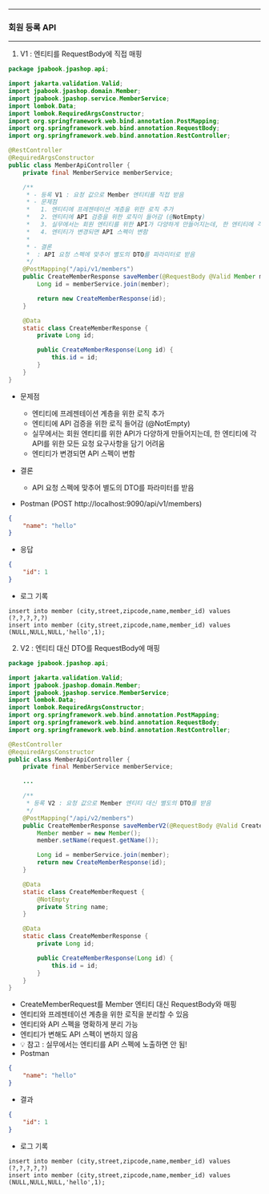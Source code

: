 -----
### 회원 등록 API
-----
1. V1 : 엔티티를 RequestBody에 직접 매핑
```java
package jpabook.jpashop.api;

import jakarta.validation.Valid;
import jpabook.jpashop.domain.Member;
import jpabook.jpashop.service.MemberService;
import lombok.Data;
import lombok.RequiredArgsConstructor;
import org.springframework.web.bind.annotation.PostMapping;
import org.springframework.web.bind.annotation.RequestBody;
import org.springframework.web.bind.annotation.RestController;

@RestController
@RequiredArgsConstructor
public class MemberApiController {
    private final MemberService memberService;

    /**
     * - 등록 V1 : 요청 값으로 Member 엔티티를 직접 받음
     * - 문제점
     *   1. 엔티티에 프레젠테이션 계층을 위한 로직 추가
     *   2. 엔티티에 API 검증을 위한 로직이 들어감 (@NotEmpty)
     *   3. 실무에서는 회원 엔티티를 위한 API가 다양하게 만들어지는데, 한 엔티티에 각 API를 위한 모든 요청 요구사항을 담기는 어려움
     *   4. 엔티티가 변경되면 API 스펙이 변함
     *   
     * - 결론
     *  : API 요청 스펙에 맞추어 별도의 DTO를 파라미터로 받음
     */
    @PostMapping("/api/v1/members")
    public CreateMemberResponse saveMember(@RequestBody @Valid Member member) {
        Long id = memberService.join(member);

        return new CreateMemberResponse(id);
    }

    @Data
    static class CreateMemberResponse {
        private Long id;

        public CreateMemberResponse(Long id) {
            this.id = id;
        }
    }
}
```

   - 문제점
     + 엔티티에 프레젠테이션 계층을 위한 로직 추가
     + 엔티티에 API 검증을 위한 로직 들어감 (@NotEmpty)
     + 실무에서는 회원 엔티티를 위한 API가 다양하게 만들어지는데, 한 엔티티에 각 API를 위한 모든 요청 요구사항을 담기 어려움
     + 엔티티가 변경되면 API 스펙이 변함

   - 결론
     + API 요청 스펙에 맞추어 별도의 DTO를 파라미터를 받음

   - Postman (POST http://localhost:9090/api/v1/members)
```json
{
    "name": "hello"
}
```
   - 응답
```json
{
    "id": 1
}
```
  - 로그 기록
```
insert into member (city,street,zipcode,name,member_id) values (?,?,?,?,?)
insert into member (city,street,zipcode,name,member_id) values (NULL,NULL,NULL,'hello',1);
```

2. V2 : 엔티티 대신 DTO를 RequestBody에 매핑
```java
package jpabook.jpashop.api;

import jakarta.validation.Valid;
import jpabook.jpashop.domain.Member;
import jpabook.jpashop.service.MemberService;
import lombok.Data;
import lombok.RequiredArgsConstructor;
import org.springframework.web.bind.annotation.PostMapping;
import org.springframework.web.bind.annotation.RequestBody;
import org.springframework.web.bind.annotation.RestController;

@RestController
@RequiredArgsConstructor
public class MemberApiController {
    private final MemberService memberService;

    ...

    /**
     * 등록 V2 : 요청 값으로 Member 엔티티 대신 별도의 DTO를 받음
     */
    @PostMapping("/api/v2/members")
    public CreateMemberResponse saveMemberV2(@RequestBody @Valid CreateMemberRequest request) {
        Member member = new Member();
        member.setName(request.getName());

        Long id = memberService.join(member);
        return new CreateMemberResponse(id);
    }

    @Data
    static class CreateMemberRequest {
        @NotEmpty
        private String name;
    }

    @Data
    static class CreateMemberResponse {
        private Long id;

        public CreateMemberResponse(Long id) {
            this.id = id;
        }
    }
}
```
  - CreateMemberRequest를 Member 엔티티 대신 RequestBody와 매핑
  - 엔티티와 프레젠테이션 계층을 위한 로직을 분리할 수 있음
  - 엔티티와 API 스펙을 명확하게 분리 가능
  - 엔티티가 변해도 API 스펙이 변하지 않음
  - 💡 참고 : 실무에서는 엔티티를 API 스펙에 노출하면 안 됨!
  - Postman
```json
{
    "name": "hello"
}
```
  - 결과
```json
{
    "id": 1
}
```
  - 로그 기록
```
insert into member (city,street,zipcode,name,member_id) values (?,?,?,?,?)
insert into member (city,street,zipcode,name,member_id) values (NULL,NULL,NULL,'hello',1);
```
